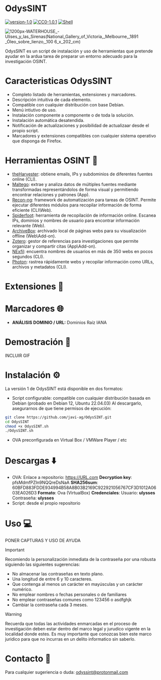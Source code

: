 # OdysSINT 

[![version-1.0](https://img.shields.io/badge/version-1.0-green)](https://github.com/javi-ag/OdysSINT/releases/tag/pre-release)
[![CC0-1.0.1](https://img.shields.io/badge/license-cc0-blue)](https://github.com/javi-ag/OdysSINT/tree/main?tab=CC0-1.0-1-ov-file#)
[![Shell](https://img.shields.io/badge/language-shell-red)](https://img.shields.io/badge/language-shell-red)

![1200px-WATERHOUSE_-_Ulises_y_las_Sirenas_(National_Gallery_of_Victoria,_Melbourne,_1891 _Óleo_sobre_lienzo,_100 6_x_202_cm)](https://github.com/javi-ag/OdysSINT/assets/153739397/b28f54ea-95cf-4b0f-a452-8afa41628b55)

OdysSINT es un script de instalación y uso de herramientas que pretende ayudar en la ardua tarea de preparar un entorno adecuado para la investigación OSINT.
# Caracteristicas OdysSINT
- Completo listado de herramientas, extensiones y marcadores.
- Descripción intuitiva de cada elemento.
- Compatible con cualquier distribución con base Debian.
- Menú intiutivo de uso.
- Instalación componente a componente o de toda la solución.
- Instalación automática desatendida.
- Notificación de actualizaciones y posibilidad de actualizaar desde el propio script.
- Marcadores y extensiones compatibles con cualquier sistema operativo que disponga de Firefox.

# Herramientas OSINT :diving_mask: 
* [theHarvester](https://github.com/laramies/theHarvester): obtiene emails, IPs y subdominios de diferentes fuentes online (CLI).
* [Maltego](https://www.maltego.com/): extrae y analiza datos de múltiples fuentes mediante transformadas representándolos de forma visual y permitiendo encontrar relaciones y patrones (App).
* [Recon-ng](https://github.com/lanmaster53/recon-ng): framework de automatización para tareas de OSINT. Permite ejecutar diferentes módulos para recopilar información de forma eficiente (CLI\Web).
* [Spiderfoot](https://github.com/lanmaster53/recon-ng): herramienta de recopilación de información online. Escanea IPs, dominios y nombres de usuario para encontrar información relevante (Web).
* [ArchiveBox](https://github.com/ArchiveBox/ArchiveBox): archivado local de páginas webs para su visualización offline (Web\Add-on).
* [Zotero](https://www.zotero.org/): gestor de referencias para investigaciones que permite organizar y compartir citas (App\Add-on).
* [NExfil](https://github.com/thewhiteh4t/nexfil): encuentra nombres de usuarios en más de 350 webs en pocos segundos (CLI).
* [Photon](https://github.com/s0md3v/Photon): rastrea rápidamente webs y recopilar información como URLs, archivos y metadatos (CLI). 

# Extensiones :jigsaw:		

# Marcadores :globe_with_meridians:	

- **ANÁLISIS DOMINIO / URL:** Dominios Raíz IANA 
 
# Demostración :compass:		

INCLUIR GIF

# Instalación :gear:	
La versión 1 de OdysSINT está disponible en dos formatos:
- Script configurable: compatible con cualquier distribución basada en Debian (probado en Debian 12, Ubuntu 22.04.03)
  Al descargarlo, asegurarnos de que tiene permisos de ejecución:
```bash
git clone https://github.com/javi-ag/OdysSINT.git
cd OdysSINT
chmod +x OdysSINT.sh
./OdysSINT.sh
```
- OVA preconfigurada en Virtual Box / VMWare Player / etc

# Descargas :arrow_down:
- OVA:
  Enlace a repositorio: https://URL.com
  **Decryption key**: pfsMdmfPZIn9NQQreDsNaA
  **SHA256sum**: 60BFD883FDDE934994B58A8B03B2169C922921056767CF3D1012A0603EA026D3
  **Formato**: Ova (VirtualBox)
  **Credenciales**: Usuario: **ulysses** Contraseña: **ulysses**
- Script: desde el propio repositorio

# Uso :computer:	

PONER CAPTURAS Y USO DE AYUDA

> [!IMPORTANT]
> Recomiendo la personalización inmediata de la contraseña por una robusta siguiendo las siguientes sugerencias:
>    - No almacenar las contraseñas en texto plano.
>    - Una longitud de entre 6 y 10 caracteres.
>    - Que contenga al menos un carácter en mayúsculas y un carácter numérico.
>    - No emplear nombres o fechas personales o de familiares
>    - No emplear contraseñas comunes como 123456 o asdfghjk
>    - Cambiar la contraseña cada 3 meses.
   
> [!WARNING]
> Recuerda que todas las actividades enmarcadas en el proceso de investigación deben estar dentro del marco legal y jurudico vigente en la localidad donde estes. Es muy importante que
> conozcas bien este marco juridico para que no incurras en un delito informatico sin saberlo.
>
> # Contacto :incoming_envelope:	
Para cualquier sugeriencia o duda:
odyssint@protonmail.com
